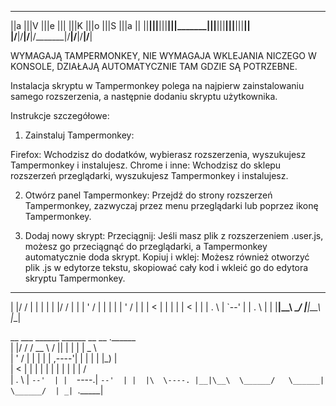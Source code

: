  ____ ____ ____ _________ ____ ____ ____ ____ 
||a |||V |||e |||       |||K |||o |||S |||a ||
||__|||__|||__|||_______|||__|||__|||__|||__||
|/__\|/__\|/__\|/_______\|/__\|/__\|/__\|/__\|

WYMAGAJĄ TAMPERMONKEY, NIE WYMAGAJA WKLEJANIA NICZEGO W KONSOLE, DZIAŁAJĄ AUTOMATYCZNIE TAM GDZIE SĄ POTRZEBNE.



Instalacja skryptu w Tampermonkey polega na najpierw zainstalowaniu samego rozszerzenia, a następnie dodaniu skryptu użytkownika. 

Instrukcje szczegółowe:

1. Zainstaluj Tampermonkey:

Firefox: Wchodzisz do dodatków, wybierasz rozszerzenia, wyszukujesz Tampermonkey i instalujesz.
Chrome i inne: Wchodzisz do sklepu rozszerzeń przeglądarki, wyszukujesz Tampermonkey i instalujesz.

2. Otwórz panel Tampermonkey:
Przejdź do strony rozszerzeń Tampermonkey, zazwyczaj przez menu przeglądarki lub poprzez ikonę Tampermonkey. 

3. Dodaj nowy skrypt:
Przeciągnij: Jeśli masz plik z rozszerzeniem .user.js, możesz go przeciągnąć do przeglądarki, a Tampermonkey automatycznie doda skrypt. 
Kopiuj i wklej: Możesz również otworzyć plik .js w edytorze tekstu, skopiować cały kod i wkleić go do edytora skryptu Tampermonkey. 



 __  ___  __    __   __  ___  __  
|  |/  / |  |  |  | |  |/  / |  | 
|  '  /  |  |  |  | |  '  /  |  | 
|    <   |  |  |  | |    <   |  | 
|  .  \  |  `--'  | |  .  \  |  | 
|__|\__\  \______/  |__|\__\ |__| 
                                  
 __  ___   ______     ______  __    __  .______      
|  |/  /  /  __  \   /      ||  |  |  | |   _  \     
|  '  /  |  |  |  | |  ,----'|  |  |  | |  |_)  |    
|    <   |  |  |  | |  |     |  |  |  | |      /     
|  .  \  |  `--'  | |  `----.|  `--'  | |  |\  \----.
|__|\__\  \______/   \______| \______/  | _| `._____|
                                                     


